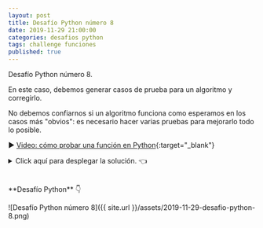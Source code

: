 ```yaml
---
layout: post
title: Desafío Python número 8
date: 2019-11-29 21:00:00
categories: desafios python
tags: challenge funciones
published: true
---
```


Desafío Python número 8.

En este caso, debemos generar casos de prueba para un algoritmo y corregirlo. 

No debemos confiarnos si un algoritmo funciona como esperamos en los casos más "obvios": es necesario hacer varias pruebas para mejorarlo todo lo posible. 

▶️ [Video: cómo probar una función en Python](https://www.youtube.com/watch?v=ZJP0Z5-sbeY){:target="_blank"}


<details><summary>Click aquí para desplegar la solución. 👈</summary>
<br />Una posible solución al desafío: las dos últimas invocaciones retornaban un resultado incorrecto con la versión errónea del algoritmo. En la versión corregida dada en la solución, las cuatro invocaciones retornan lo esperado.
<br />
<div markdown="1">💻 [Código ejecutable](https://onlinegdb.com/1Z7VjCF_z){:target="_blank"} (presioná "Run" para ejecutar o "Fork" para modificar el código).
  </div>  
<br />😀 ¿Se te ocurrieron otras formas de mejorar el algoritmo? Deja tu comentario debajo.
<div markdown="1">![Solución al desafío]({{ site.url }}/assets/2019-11-29-desafio-python-8-solucion.png)
  </div>
</details>

<br />
<br />
**Desafío Python** 👇

![Desafío Python número 8]({{ site.url }}/assets/2019-11-29-desafio-python-8.png)
